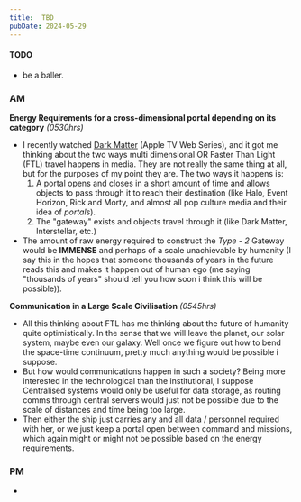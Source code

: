 ```yaml
---
title:  TBD
pubDate: 2024-05-29
---
```


#### TODO

- be a baller.

### AM

**Energy Requirements for a cross-dimensional portal depending on its category** *(0530hrs)* 
- I recently watched [Dark Matter](https://www.imdb.com/title/tt19231492/) (Apple TV Web Series), and it got me thinking about the two ways multi dimensional OR Faster Than Light (FTL) travel happens in media. They are not really the same thing at all, but for the purposes of my point they are. The two ways it happens is: 
  1. A portal opens and closes in a short amount of time and allows objects to pass through it to reach their destination (like Halo, Event Horizon, Rick and Morty, and almost all pop culture media and their idea of *portals*).
  2. The "gateway" exists and objects travel through it (like Dark Matter, Interstellar, etc.)
- The amount of raw energy required to construct the *Type - 2* Gateway would be **IMMENSE** and perhaps of a scale unachievable by humanity (I say this in the hopes that someone thousands of years in the future reads this and makes it happen out of human ego (me saying "thousands of years" should tell you how soon i think this will be possible)).

**Communication in a Large Scale Civilisation** *(0545hrs)*
- All this thinking about FTL has me thinking about the future of humanity quite optimistically. In the sense that we will leave the planet, our solar system, maybe even our galaxy. Well once we figure out how to bend the space-time continuum, pretty much anything would be possible i suppose.
- But how would communications happen in such a society? Being more interested in the technological than the institutional, I suppose Centralised systems would only be useful for data storage, as routing comms through central servers would just not be possible due to the scale of distances and time being too large.
- Then either the ship just carries any and all data / personnel required with her, or we just keep a portal open between command and missions, which again might or might not be possible based on the energy requirements.


### PM

- 
